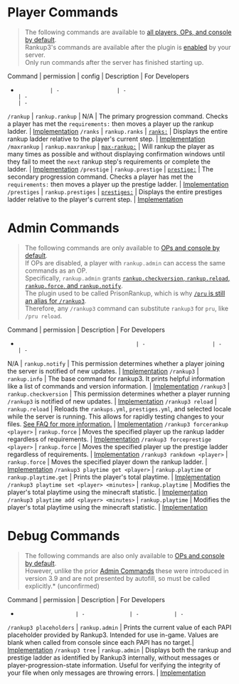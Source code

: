 <meta name="description" content="Reference for all commands provided by Rankup3.">
<meta name="keywords" content="Rankup, Minecraft, Plugin, Spigot, Prestige, Commands">

# Player Commands
> The following commands are available to [all players, OPs, and console by default](./GitHub/Rankup3/plugin/Player.html).  
> Rankup3's commands are available after the plugin is [enabled](./GitHub/Rankup3/Java/EnableRankupPlugin.html) by your server.  
> Only run commands after the server has finished starting up.  

Command         | permission         | config                                                  | Description                                                      | For Developers
-               | -                  | -                                                       | -                                                                | -
`/rankup`       | `rankup.rankup`    | N/A                                                     | <!-- Roll Credits -->The primary progression command. Checks a player has met the `requirements:` then moves a player up the rankup ladder. | [Implementation](./GitHub/Rankup3/Java/commands/RankupCommand.html)
`/ranks`        | `rankup.ranks`     | [`ranks:`](./GitHub/Rankup3/config/Ranks.html)          | Displays the entire rankup ladder relative to the player's current step. | [Implementation](./GitHub/Rankup3/Java/commands/RanksCommand.html)
`/maxrankup`    | `rankup.maxrankup` | [`max-rankup:`](./GitHub/Rankup3/config/MaxRankup.html) | Will rankup the player as many times as possible and without displaying confirmation windows until they fail to meet the `next` rankup step's requirements or complete the ladder. | [Implementation](./GitHub/Rankup3/Java/commands/MaxRankupCommand.html)
`/prestige`     | `rankup.prestige`  | [`prestige:`](./GitHub/Rankup3/config/Prestige.html)    | The secondary progression command. Checks a player has met the `requirements:` then moves a player up the prestige ladder. | [Implementation](./GitHub/Rankup3/Java/commands/PrestigeCommand.html)
`/prestiges`    | `rankup.prestiges` | [`prestiges:`](./GitHub/Rankup3/config/Prestiges.html)  | Displays the entire prestiges ladder relative to the player's current step. | [Implementation](./GitHub/Rankup3/Java/commands/PrestigesCommand.html)

# Admin Commands

> The following commands are only available to [OPs and console by default](./GitHub/Rankup3/plugin/Admin.html).  
> If OPs are disabled, a player with `rankup.admin` can access the same commands as an OP.  
> Specifically, `rankup.admin` grants [`rankup.checkversion`, `rankup.reload`, `rankup.force`, and `rankup.notify`](./GitHub/Rankup3/plugin/Admin.html).  
> The plugin used to be called PrisonRankup, which is why [`/pru` is still an alias for `/rankup3`](./GitHub/Rankup3/plugin/PRU.html).  
> Therefore, any `/rankup3` command can substitute `rankup3` for `pru`, like `/pru reload`.  

Command                                    | permission            | Description | For Developers
-                                          | -                     | -           | -
N/A                                        | `rankup.notify`       | This permission determines whether a player joining the server is notified of new updates. | [Implementation](https://github.com/okx-code/Rankup3/blob/master/src/main/java/sh/okx/rankup/RankupPlugin.java#L175)
`/rankup3`                                 | `rankup.info`         | The base command for rankup3. It prints helpful information like a list of commands and version information. | [Implementation](./GitHub/Rankup3/Java/commands/InfoCommand.html)
`/rankup3`                                 | `rankup.checkversion` | This permission determines whether a player running `/rankup3` is notified of new updates. | [Implementation](./GitHub/Rankup3/Java/commands/InfoCommand/checkversion.html)
`/rankup3 reload`                          | `rankup.reload`       | Reloads the `rankups.yml`, `prestiges.yml`, and selected locale while the server is running. This allows for rapidly testing changes to your files. [See FAQ for more information.](./FAQ.html#when-executing-rankup3-reload-what-actually-gets-reloaded) | [Implementation](./GitHub/Rankup3/Java/commands/InfoCommand/reload.html)
`/rankup3 forcerankup <player>`            | `rankup.force`        | Moves the specified player up the rankup ladder regardless of requirements. | [Implementation](./GitHub/Rankup3/Java/commands/InfoCommand/forcerankup.html)
`/rankup3 forceprestige <player>`          | `rankup.force`        | Moves the specified player up the prestige ladder regardless of requirements. | [Implementation](./GitHub/Rankup3/Java/commands/InfoCommand/forceprestige.html)
`/rankup3 rankdown <player>`               | `rankup.force`        | Moves the specified player down the rankup ladder. | [Implementation](./GitHub/Rankup3/Java/commands/InfoCommand/rankdown.html)
`/rankup3 playtime get <player>`           | `rankup.playtime` or `rankup.playtime.get` | Prints the player's total playtime. | [Implementation](./GitHub/Rankup3/Java/commands/InfoCommand/playtime-get.html)
`/rankup3 playtime set <player> <minutes>` | `rankup.playtime`     | Modifies the player's total playtime using the minecraft statistic. | [Implementation](./GitHub/Rankup3/Java/commands/InfoCommand/playtime-set.html)
`/rankup3 playtime add <player> <minutes>` | `rankup.playtime`     | Modifies the player's total playtime using the minecraft statistic. | [Implementation](./GitHub/Rankup3/Java/commands/InfoCommand/playtime-add.html)

# Debug Commands
> The following commands are also only available to [OPs and console by default](./GitHub/Rankup3/plugin/Admin.html).  
> However, unlike the prior [Admin Commands](#admin-commands) these were introduced in version 3.9 and are not presented by autofill, so must be called explicitly.* (unconfirmed)  

Command                 | permission     | Description | For Developers
-                       | -              | -           | -
`/rankup3 placeholders` | `rankup.admin` | Prints the current value of each PAPI placeholder provided by Rankup3. Intended for use in-game. Values are blank when called from console since each PAPI has no target.| [Implementation](./GitHub/Rankup3/Java/commands/InfoCommand/placeholders.html)
`/rankup3 tree`         | `rankup.admin` | Displays both the rankup and prestige ladder as identified by Rankup3 internally, without messages or player-progression-state information. Useful for verifying the integrity of your file when only messages are throwing errors. | [Implementation](./GitHub/Rankup3/Java/commands/InfoCommand/tree.html)
